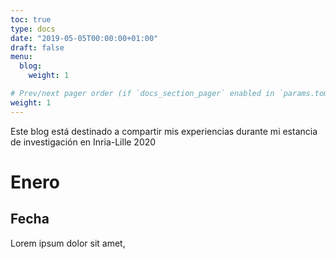 ```yaml
---
toc: true
type: docs
date: "2019-05-05T00:00:00+01:00"
draft: false
menu:
  blog:
    weight: 1

# Prev/next pager order (if `docs_section_pager` enabled in `params.toml`)
weight: 1
---
```


Este blog está destinado a compartir mis experiencias durante mi estancia de investigación en Inria-Lille 2020

# Enero
## Fecha

Lorem ipsum dolor sit amet,
